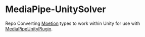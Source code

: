# MediaPipe-UnitySolver

Repo Converting [Moetion](https://github.com/vignetteapp/Moetion) types to work within Unity for use with [MediaPipeUnityPlugin](https://github.com/homuler/MediaPipeUnityPlugin).
